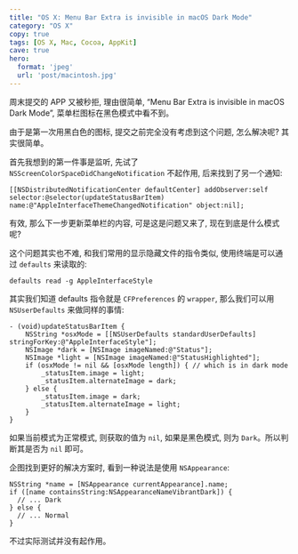 ```yaml
---
title: "OS X: Menu Bar Extra is invisible in macOS Dark Mode"
category: "OS X"
copy: true
tags: [OS X, Mac, Cocoa, AppKit]
cave: true
hero:
  format: 'jpeg'
  url: 'post/macintosh.jpg'
---
```

周末提交的 APP 又被秒拒, 理由很简单, “Menu Bar Extra is invisible in macOS Dark Mode”, 菜单栏图标在黑色模式中看不到。

由于是第一次用黑白色的图标, 提交之前完全没有考虑到这个问题, 怎么解决呢? 其实很简单。

首先我想到的第一件事是监听, 先试了 `NSScreenColorSpaceDidChangeNotification` 不起作用, 后来找到了另一个通知:

```objc
[[NSDistributedNotificationCenter defaultCenter] addObserver:self selector:@selector(updateStatusBarItem) name:@"AppleInterfaceThemeChangedNotification" object:nil];
```

有效, 那么下一步更新菜单栏的内容, 可是这是问题又来了, 现在到底是什么模式呢?

这个问题其实也不难, 和我们常用的显示隐藏文件的指令类似, 使用终端是可以通过 `defaults` 来读取的:

```console
defaults read -g AppleInterfaceStyle
```

其实我们知道 defaults 指令就是 `CFPreferences` 的 `wrapper`, 那么我们可以用 `NSUserDefaults` 来做同样的事情:

```objc
- (void)updateStatusBarItem {
    NSString *osxMode = [[NSUserDefaults standardUserDefaults] stringForKey:@"AppleInterfaceStyle"];
    NSImage *dark = [NSImage imageNamed:@"Status"];
    NSImage *light = [NSImage imageNamed:@"StatusHighlighted"];
    if (osxMode != nil && [osxMode length]) { // which is in dark mode
        _statusItem.image = light;
        _statusItem.alternateImage = dark;
    } else {
        _statusItem.image = dark;
        _statusItem.alternateImage = light;
    }
}
```

如果当前模式为正常模式, 则获取的值为 `nil`, 如果是黑色模式, 则为 `Dark`。所以判断其是否为 `nil` 即可。

企图找到更好的解决方案时, 看到一种说法是使用 `NSAppearance`:

```objc
NSString *name = [NSAppearance currentAppearance].name;
if ([name containsString:NSAppearanceNameVibrantDark]) {
  // ... Dark
} else {
  // ... Normal
}
```

不过实际测试并没有起作用。
